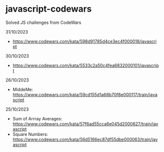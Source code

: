 # javascript-codewars
Solved JS challenges from CodeWars

31/10/2023
- https://www.codewars.com/kata/598d91785d4ce3ec4f000018/javascript

30/10/2023
- https://www.codewars.com/kata/5533c2a50c4fea6832000101/javascript

26/10/2023
- MiddeMe: https://www.codewars.com/kata/59cd155d1a68b70f8e000117/train/javascript

25/10/2023
- Sum of Arrray Averages: https://www.codewars.com/kata/57f6ad55cca6e045d2000627/train/javascript
- Square Numbers: https://www.codewars.com/kata/56d5166ec87df55dbe000063/train/javascript